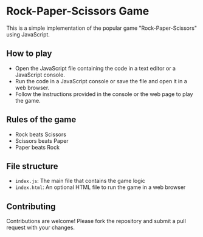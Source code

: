 # Rock-Paper-Scissors Game
This is a simple implementation of the popular game "Rock-Paper-Scissors" using JavaScript.

## How to play
- Open the JavaScript file containing the code in a text editor or a JavaScript console.
- Run the code in a JavaScript console or save the file and open it in a web browser.
- Follow the instructions provided in the console or the web page to play the game.

## Rules of the game
- Rock beats Scissors
- Scissors beats Paper
- Paper beats Rock

## File structure
- `index.js`: The main file that contains the game logic
- `index.html`: An optional HTML file to run the game in a web browser

## Contributing
Contributions are welcome! Please fork the repository and submit a pull request with your changes.

